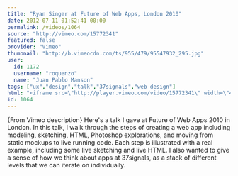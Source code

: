 ```yaml
---
title: "Ryan Singer at Future of Web Apps, London 2010"
date: 2012-07-11 01:52:41 00:00
permalink: /videos/1064
source: "http://vimeo.com/15772341"
featured: false
provider: "Vimeo"
thumbnail: "http://b.vimeocdn.com/ts/955/479/95547932_295.jpg"
user:
  id: 1172
  username: "roquenzo"
  name: "Juan Pablo Manson"
tags: ["ux","design","talk","37signals","web design"]
html: "<iframe src=\"http://player.vimeo.com/video/15772341\" width=\"472\" height=\"264\" frameborder=\"0\" webkitAllowFullScreen mozallowfullscreen allowFullScreen></iframe>"
id: 1064
---
```


{From Vimeo description} Here's a talk I gave at Future of Web Apps 2010 in London. In this talk, I walk through the steps of creating a web app including modeling, sketching, HTML, Photoshop explorations, and moving from static mockups to live running code. Each step is illustrated with a real example, including some live sketching and live HTML. I also wanted to give a sense of how we think about apps at 37signals, as a stack of different levels that we can iterate on individually.